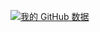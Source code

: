 [![我的 GitHub 数据](https://github-readme-stats.vercel.app/api?username=AaronChengHao&show_icons=true&theme=radical)]()
